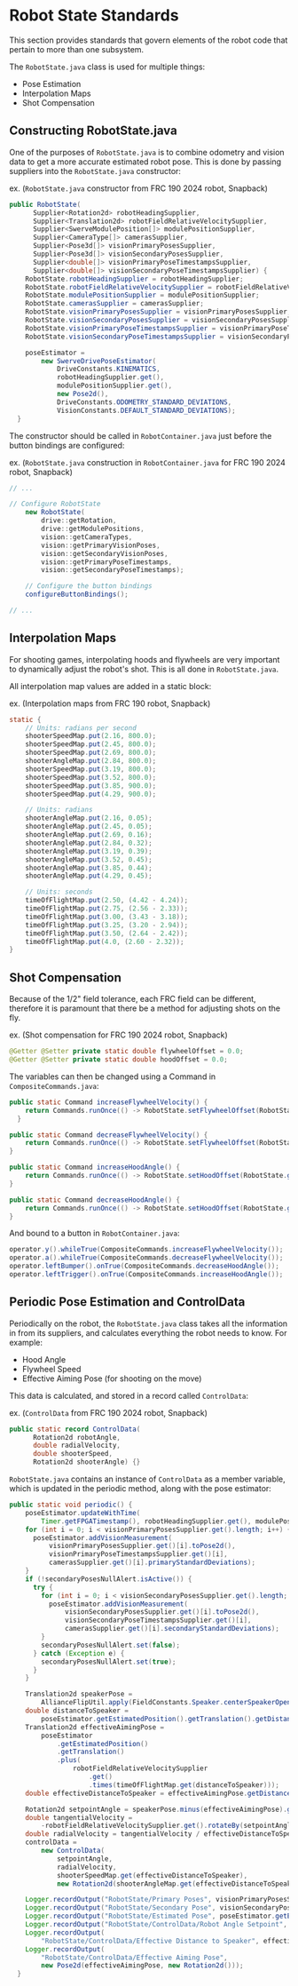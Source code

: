 # Robot State Standards
This section provides standards that govern elements of the robot code that pertain to more than one subsystem.

The ```RobotState.java``` class is used for multiple things:
* Pose Estimation
* Interpolation Maps
* Shot Compensation

## Constructing RobotState.java
One of the purposes of ```RobotState.java``` is to combine odometry and vision data to get a more accurate estimated robot pose. This is done by passing suppliers into the ```RobotState.java``` constructor:

ex. (```RobotState.java``` constructor from FRC 190 2024 robot, Snapback)

```java
public RobotState(
      Supplier<Rotation2d> robotHeadingSupplier,
      Supplier<Translation2d> robotFieldRelativeVelocitySupplier,
      Supplier<SwerveModulePosition[]> modulePositionSupplier,
      Supplier<CameraType[]> camerasSupplier,
      Supplier<Pose3d[]> visionPrimaryPosesSupplier,
      Supplier<Pose3d[]> visionSecondaryPosesSupplier,
      Supplier<double[]> visionPrimaryPoseTimestampsSupplier,
      Supplier<double[]> visionSecondaryPoseTimestampsSupplier) {
    RobotState.robotHeadingSupplier = robotHeadingSupplier;
    RobotState.robotFieldRelativeVelocitySupplier = robotFieldRelativeVelocitySupplier;
    RobotState.modulePositionSupplier = modulePositionSupplier;
    RobotState.camerasSupplier = camerasSupplier;
    RobotState.visionPrimaryPosesSupplier = visionPrimaryPosesSupplier;
    RobotState.visionSecondaryPosesSupplier = visionSecondaryPosesSupplier;
    RobotState.visionPrimaryPoseTimestampsSupplier = visionPrimaryPoseTimestampsSupplier;
    RobotState.visionSecondaryPoseTimestampsSupplier = visionSecondaryPoseTimestampsSupplier;

    poseEstimator =
        new SwerveDrivePoseEstimator(
            DriveConstants.KINEMATICS,
            robotHeadingSupplier.get(),
            modulePositionSupplier.get(),
            new Pose2d(),
            DriveConstants.ODOMETRY_STANDARD_DEVIATIONS,
            VisionConstants.DEFAULT_STANDARD_DEVIATIONS);
  }
```

The constructor should be called in ```RobotContainer.java``` just before the button bindings are configured:

ex. (```RobotState.java``` construction in ```RobotContainer.java``` for FRC 190 2024 robot, Snapback)

```java
// ...

// Configure RobotState
    new RobotState(
        drive::getRotation,
        drive::getModulePositions,
        vision::getCameraTypes,
        vision::getPrimaryVisionPoses,
        vision::getSecondaryVisionPoses,
        vision::getPrimaryPoseTimestamps,
        vision::getSecondaryPoseTimestamps);

    // Configure the button bindings
    configureButtonBindings();

// ...
```
## Interpolation Maps
For shooting games, interpolating hoods and flywheels are very important to dynamically adjust the robot's shot. This is all done in ```RobotState.java```.

All interpolation map values are added in a static block:

ex. (Interpolation maps from FRC 190 robot, Snapback)
```java
static {
    // Units: radians per second
    shooterSpeedMap.put(2.16, 800.0);
    shooterSpeedMap.put(2.45, 800.0);
    shooterSpeedMap.put(2.69, 800.0);
    shooterAngleMap.put(2.84, 800.0);
    shooterSpeedMap.put(3.19, 800.0);
    shooterSpeedMap.put(3.52, 800.0);
    shooterSpeedMap.put(3.85, 900.0);
    shooterSpeedMap.put(4.29, 900.0);

    // Units: radians
    shooterAngleMap.put(2.16, 0.05);
    shooterAngleMap.put(2.45, 0.05);
    shooterAngleMap.put(2.69, 0.16);
    shooterAngleMap.put(2.84, 0.32);
    shooterAngleMap.put(3.19, 0.39);
    shooterAngleMap.put(3.52, 0.45);
    shooterAngleMap.put(3.85, 0.44);
    shooterAngleMap.put(4.29, 0.45);

    // Units: seconds
    timeOfFlightMap.put(2.50, (4.42 - 4.24));
    timeOfFlightMap.put(2.75, (2.56 - 2.33));
    timeOfFlightMap.put(3.00, (3.43 - 3.18));
    timeOfFlightMap.put(3.25, (3.20 - 2.94));
    timeOfFlightMap.put(3.50, (2.64 - 2.42));
    timeOfFlightMap.put(4.0, (2.60 - 2.32));
}
```

## Shot Compensation
Because of the 1/2" field tolerance, each FRC field can be different, therefore it is paramount that there be a method for adjusting shots on the fly.

ex. (Shot compensation for FRC 190 2024 robot, Snapback)

```java
@Getter @Setter private static double flywheelOffset = 0.0;
@Getter @Setter private static double hoodOffset = 0.0;
```

The variables can then be changed using a Command in ```CompositeCommands.java```:
```java
public static Command increaseFlywheelVelocity() {
    return Commands.runOnce(() -> RobotState.setFlywheelOffset(RobotState.getFlywheelOffset() + 10));
  }

public static Command decreaseFlywheelVelocity() {
    return Commands.runOnce(() -> RobotState.setFlywheelOffset(RobotState.getFlywheelOffset() - 10));
}

public static Command increaseHoodAngle() {
    return Commands.runOnce(() -> RobotState.setHoodOffset(RobotState.getHoodOffset() + Units.degreesToRadians(0.25)));
}

public static Command decreaseHoodAngle() {
    return Commands.runOnce(() -> RobotState.setHoodOffset(RobotState.getHoodOffset() - Units.degreesToRadians(0.25)));
}
```

And bound to a button in ```RobotContainer.java```:
```java
operator.y().whileTrue(CompositeCommands.increaseFlywheelVelocity());
operator.a().whileTrue(CompositeCommands.decreaseFlywheelVelocity());
operator.leftBumper().onTrue(CompositeCommands.decreaseHoodAngle());
operator.leftTrigger().onTrue(CompositeCommands.increaseHoodAngle());
```

## Periodic Pose Estimation and ControlData
Periodically on the robot, the ```RobotState.java``` class takes all the information in from its suppliers, and calculates everything the robot needs to know. For example:
* Hood Angle
* Flywheel Speed
* Effective Aiming Pose (for shooting on the move)

This data is calculated, and stored in a record called ```ControlData```:

ex. (```ControlData``` from FRC 190 2024 robot, Snapback)
```java
public static record ControlData(
      Rotation2d robotAngle,
      double radialVelocity,
      double shooterSpeed,
      Rotation2d shooterAngle) {}
```

```RobotState.java``` contains an instance of ```ControlData``` as a member variable, which is updated in the periodic method, along with the pose estimator:

```java
public static void periodic() {
    poseEstimator.updateWithTime(
        Timer.getFPGATimestamp(), robotHeadingSupplier.get(), modulePositionSupplier.get());
    for (int i = 0; i < visionPrimaryPosesSupplier.get().length; i++) {
      poseEstimator.addVisionMeasurement(
          visionPrimaryPosesSupplier.get()[i].toPose2d(),
          visionPrimaryPoseTimestampsSupplier.get()[i],
          camerasSupplier.get()[i].primaryStandardDeviations);
    }
    if (!secondaryPosesNullAlert.isActive()) {
      try {
        for (int i = 0; i < visionSecondaryPosesSupplier.get().length; i++) {
          poseEstimator.addVisionMeasurement(
              visionSecondaryPosesSupplier.get()[i].toPose2d(),
              visionSecondaryPoseTimestampsSupplier.get()[i],
              camerasSupplier.get()[i].secondaryStandardDeviations);
        }
        secondaryPosesNullAlert.set(false);
      } catch (Exception e) {
        secondaryPosesNullAlert.set(true);
      }
    }

    Translation2d speakerPose =
        AllianceFlipUtil.apply(FieldConstants.Speaker.centerSpeakerOpening.toTranslation2d());
    double distanceToSpeaker =
        poseEstimator.getEstimatedPosition().getTranslation().getDistance(speakerPose);
    Translation2d effectiveAimingPose =
        poseEstimator
            .getEstimatedPosition()
            .getTranslation()
            .plus(
                robotFieldRelativeVelocitySupplier
                    .get()
                    .times(timeOfFlightMap.get(distanceToSpeaker)));
    double effectiveDistanceToSpeaker = effectiveAimingPose.getDistance(speakerPose);

    Rotation2d setpointAngle = speakerPose.minus(effectiveAimingPose).getAngle();
    double tangentialVelocity =
        -robotFieldRelativeVelocitySupplier.get().rotateBy(setpointAngle.unaryMinus()).getY();
    double radialVelocity = tangentialVelocity / effectiveDistanceToSpeaker;
    controlData =
        new ControlData(
            setpointAngle,
            radialVelocity,
            shooterSpeedMap.get(effectiveDistanceToSpeaker),
            new Rotation2d(shooterAngleMap.get(effectiveDistanceToSpeaker)));

    Logger.recordOutput("RobotState/Primary Poses", visionPrimaryPosesSupplier.get());
    Logger.recordOutput("RobotState/Secondary Pose", visionSecondaryPosesSupplier.get());
    Logger.recordOutput("RobotState/Estimated Pose", poseEstimator.getEstimatedPosition());
    Logger.recordOutput("RobotState/ControlData/Robot Angle Setpoint", setpointAngle);
    Logger.recordOutput(
        "RobotState/ControlData/Effective Distance to Speaker", effectiveDistanceToSpeaker);
    Logger.recordOutput(
        "RobotState/ControlData/Effective Aiming Pose",
        new Pose2d(effectiveAimingPose, new Rotation2d()));
  }
```
